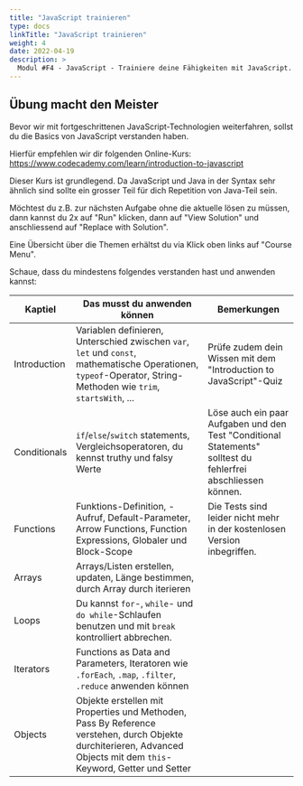 ```yaml
---
title: "JavaScript trainieren"
type: docs
linkTitle: "JavaScript trainieren"
weight: 4
date: 2022-04-19
description: >
  Modul #F4 - JavaScript - Trainiere deine Fähigkeiten mit JavaScript.
---
```


## Übung macht den Meister

Bevor wir mit fortgeschrittenen JavaScript-Technologien weiterfahren, sollst du die Basics von JavaScript verstanden haben.

Hierfür empfehlen wir dir folgenden Online-Kurs: https://www.codecademy.com/learn/introduction-to-javascript

Dieser Kurs ist grundlegend. Da JavaScript und Java in der Syntax sehr ähnlich sind sollte ein grosser Teil für dich Repetition von Java-Teil sein.

Möchtest du z.B. zur nächsten Aufgabe ohne die aktuelle lösen zu müssen, dann kannst du 2x auf "Run" klicken, dann auf "View Solution" und anschliessend auf "Replace with Solution".

Eine Übersicht über die Themen erhältst du via Klick oben links auf "Course Menu".

Schaue, dass du mindestens folgendes verstanden hast und anwenden kannst:

| Kaptiel      | Das musst du anwenden können                                                                                                                                         | Bemerkungen                                                                                                   |
| ------------ | -------------------------------------------------------------------------------------------------------------------------------------------------------------------- | ------------------------------------------------------------------------------------------------------------- |
| Introduction | Variablen definieren, Unterschied zwischen `var`, `let` und `const`, mathematische Operationen, `typeof`-Operator, String-Methoden wie `trim`, `startsWith`, ...     | Prüfe zudem dein Wissen mit dem "Introduction to JavaScript"-Quiz                                             |
| Conditionals | `if`/`else`/`switch` statements, Vergleichsoperatoren, du kennst truthy und falsy Werte                                                                              | Löse auch ein paar Aufgaben und den Test "Conditional Statements" solltest du fehlerfrei abschliessen können. |
| Functions    | Funktions-Definition, -Aufruf, Default-Parameter, Arrow Functions, Function Expressions, Globaler und Block-Scope                                                    | Die Tests sind leider nicht mehr in der kostenlosen Version inbegriffen.                                      |
| Arrays       | Arrays/Listen erstellen, updaten, Länge bestimmen, durch Array durch iterieren                                                                                       |
| Loops        | Du kannst `for`-, `while`- und `do while`-Schlaufen benutzen und mit `break` kontrolliert abbrechen.                                                                 |
| Iterators    | Functions as Data and Parameters, Iteratoren wie `.forEach`, `.map`, `.filter`, `.reduce` anwenden können                                                            |
| Objects      | Objekte erstellen mit Properties und Methoden, Pass By Reference verstehen, durch Objekte durchiterieren, Advanced Objects mit dem `this`-Keyword, Getter und Setter |
